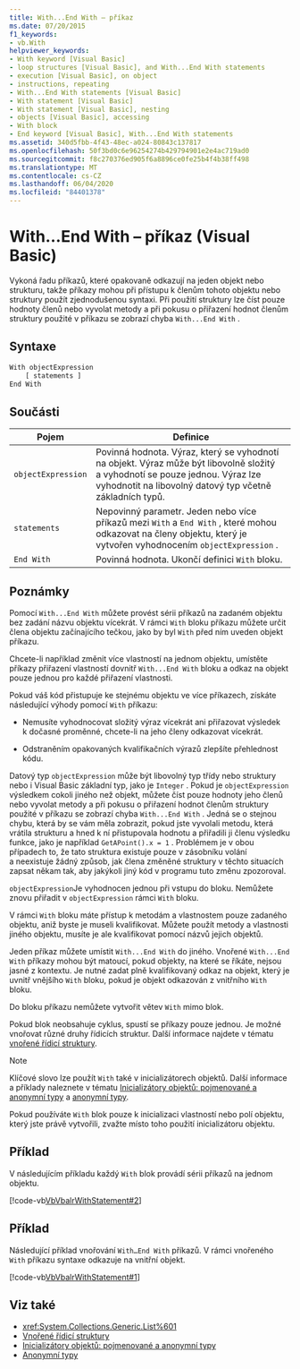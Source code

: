 ```yaml
---
title: With...End With – příkaz
ms.date: 07/20/2015
f1_keywords:
- vb.With
helpviewer_keywords:
- With keyword [Visual Basic]
- loop structures [Visual Basic], and With...End With statements
- execution [Visual Basic], on object
- instructions, repeating
- With...End With statements [Visual Basic]
- With statement [Visual Basic]
- With statement [Visual Basic], nesting
- objects [Visual Basic], accessing
- With block
- End keyword [Visual Basic], With...End With statements
ms.assetid: 340d5fbb-4f43-48ec-a024-80843c137817
ms.openlocfilehash: 50f3bd0c6e96254274b429794901e2e4ac719ad0
ms.sourcegitcommit: f8c270376ed905f6a8896ce0fe25b4f4b38ff498
ms.translationtype: MT
ms.contentlocale: cs-CZ
ms.lasthandoff: 06/04/2020
ms.locfileid: "84401378"
---
```

# <a name="withend-with-statement-visual-basic"></a>With...End With – příkaz (Visual Basic)

Vykoná řadu příkazů, které opakovaně odkazují na jeden objekt nebo strukturu, takže příkazy mohou při přístupu k členům tohoto objektu nebo struktury použít zjednodušenou syntaxi.  Při použití struktury lze číst pouze hodnoty členů nebo vyvolat metody a při pokusu o přiřazení hodnot členům struktury použité v příkazu se zobrazí chyba `With...End With` .

## <a name="syntax"></a>Syntaxe

```vb
With objectExpression
    [ statements ]
End With
```

## <a name="parts"></a>Součásti

|Pojem|Definice|
|---|---|
|`objectExpression`|Povinná hodnota. Výraz, který se vyhodnotí na objekt. Výraz může být libovolně složitý a vyhodnotí se pouze jednou. Výraz lze vyhodnotit na libovolný datový typ včetně základních typů.|
|`statements`|Nepovinný parametr. Jeden nebo více příkazů mezi `With` a `End With` , které mohou odkazovat na členy objektu, který je vytvořen vyhodnocením `objectExpression` .|
|`End With`|Povinná hodnota. Ukončí definici `With` bloku.|

## <a name="remarks"></a>Poznámky

Pomocí `With...End With` můžete provést sérii příkazů na zadaném objektu bez zadání názvu objektu vícekrát. V rámci `With` bloku příkazu můžete určit člena objektu začínajícího tečkou, jako by byl `With` před ním uveden objekt příkazu.

Chcete-li například změnit více vlastností na jednom objektu, umístěte příkazy přiřazení vlastností dovnitř `With...End With` bloku a odkaz na objekt pouze jednou pro každé přiřazení vlastnosti.

Pokud váš kód přistupuje ke stejnému objektu ve více příkazech, získáte následující výhody pomocí `With` příkazu:

- Nemusíte vyhodnocovat složitý výraz vícekrát ani přiřazovat výsledek k dočasné proměnné, chcete-li na jeho členy odkazovat vícekrát.

- Odstraněním opakovaných kvalifikačních výrazů zlepšíte přehlednost kódu.

Datový typ `objectExpression` může být libovolný typ třídy nebo struktury nebo i Visual Basic základní typ, jako je `Integer` .  Pokud je `objectExpression` výsledkem cokoli jiného než objekt, můžete číst pouze hodnoty jeho členů nebo vyvolat metody a při pokusu o přiřazení hodnot členům struktury použité v příkazu se zobrazí chyba `With...End With` .  Jedná se o stejnou chybu, která by se vám měla zobrazit, pokud jste vyvolali metodu, která vrátila strukturu a hned k ní přistupovala hodnotu a přiřadili ji členu výsledku funkce, jako je například `GetAPoint().x = 1` .  Problémem je v obou případech to, že tato struktura existuje pouze v zásobníku volání a neexistuje žádný způsob, jak člena změněné struktury v těchto situacích zapsat někam tak, aby jakýkoli jiný kód v programu tuto změnu zpozoroval.

`objectExpression`Je vyhodnocen jednou při vstupu do bloku. Nemůžete znovu přiřadit v `objectExpression` rámci `With` bloku.

V rámci `With` bloku máte přístup k metodám a vlastnostem pouze zadaného objektu, aniž byste je museli kvalifikovat. Můžete použít metody a vlastnosti jiného objektu, musíte je ale kvalifikovat pomocí názvů jejich objektů.

Jeden příkaz můžete umístit `With...End With` do jiného. Vnořené `With...End With` příkazy mohou být matoucí, pokud objekty, na které se říkáte, nejsou jasné z kontextu. Je nutné zadat plně kvalifikovaný odkaz na objekt, který je uvnitř vnějšího `With` bloku, pokud je objekt odkazován z vnitřního `With` bloku.

Do bloku příkazu nemůžete vytvořit větev `With` mimo blok.

Pokud blok neobsahuje cyklus, spustí se příkazy pouze jednou. Je možné vnořovat různé druhy řídicích struktur. Další informace najdete v tématu [vnořené řídicí struktury](../../programming-guide/language-features/control-flow/nested-control-structures.md).

> [!NOTE]
> Klíčové slovo lze použít `With` také v inicializátorech objektů. Další informace a příklady naleznete v tématu [Inicializátory objektů: pojmenované a anonymní typy](../../programming-guide/language-features/objects-and-classes/object-initializers-named-and-anonymous-types.md) a [anonymní typy](../../programming-guide/language-features/objects-and-classes/anonymous-types.md).
>
> Pokud používáte `With` blok pouze k inicializaci vlastností nebo polí objektu, který jste právě vytvořili, zvažte místo toho použití inicializátoru objektu.

## <a name="example"></a>Příklad

V následujícím příkladu každý `With` blok provádí sérii příkazů na jednom objektu.

[!code-vb[VbVbalrWithStatement#2](~/samples/snippets/visualbasic/VS_Snippets_VBCSharp/vbvbalrwithstatement/vb/mainwindow.xaml.vb#2)]

## <a name="example"></a>Příklad

Následující příklad vnořování `With…End With` příkazů. V rámci vnořeného `With` příkazu syntaxe odkazuje na vnitřní objekt.

[!code-vb[VbVbalrWithStatement#1](~/samples/snippets/visualbasic/VS_Snippets_VBCSharp/vbvbalrwithstatement/vb/mainwindow.xaml.vb#1)]

## <a name="see-also"></a>Viz také

- <xref:System.Collections.Generic.List%601>
- [Vnořené řídicí struktury](../../programming-guide/language-features/control-flow/nested-control-structures.md)
- [Inicializátory objektů: pojmenované a anonymní typy](../../programming-guide/language-features/objects-and-classes/object-initializers-named-and-anonymous-types.md)
- [Anonymní typy](../../programming-guide/language-features/objects-and-classes/anonymous-types.md)
